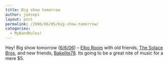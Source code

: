 ```yaml
---
title: Big show tomorrow
author: joesepi
layout: post
permalink: /2006/06/05/big-show-tomorrow/
categories:
  - MyBandRules!
---
```

Hey! Big show tomorrow (<a target="_blank" title="Slayer not Prayer!" href="http://www.nationaldayofslayer.org">6/6/06</a>) &#8211; <a title="Big woop!" target="_blank" href="http://www.elboroomchicago.com">Elbo Room</a> with old friends, <a title="These guys rock shit up!" target="_blank" href="http://www.thesolacebros.com">The Solace Bros</a>, and new friends, <a title="old timey goodness" target="_blank" href="http://www.bakelite78.com">Bakelite78</a>. Its going to be a great nite of music for a mere $5.